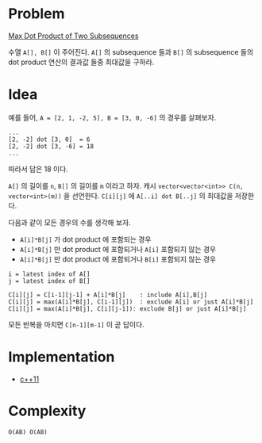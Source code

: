 # Problem

[Max Dot Product of Two Subsequences](https://leetcode.com/problems/max-dot-product-of-two-subsequences/)

수열 `A[], B[]` 이 주어진다. `A[]` 의 subsequence 들과 `B[]` 의
subsequence 들의 dot product 연산의 결과값 들중 최대값을 구하라.

# Idea

예를 들어, `A = [2, 1, -2, 5], B = [3, 0, -6]` 의 경우를 살펴보자.

```
...
[2, -2] dot [3, 0]  = 6
[2, -2] dot [3, -6] = 18
...
```

따라서 답은 18 이다.

`A[]` 의 길이를 `n`, `B[]` 의 길이를 `m` 이라고 하자.  캐시
`vector<vector<int>> C(n, vector<int>(m))` 을 선언한다.  `C[i][j]` 에
`A[..i] dot B[..j]` 의 최대값을 저장한다.

다음과 같이 모든 경우의 수를 생각해 보자.

* `A[i]*B[j]` 가 dot product 에 포함되는 경우
* `A[i]*B[j]` 만 dot product 에 포함되거나 `A[i]` 포함되지 않는 경우
* `A[i]*B[j]` 만 dot product 에 포함되거나 `B[i]` 포함되지 않는 경우

```
i = latest index of A[]
j = latest index of B[]

C[i][j] = C[i-1][j-1] + A[i]*B[j]    : include A[i],B[j]
C[i][j] = max(A[i]*B[j], C[i-1][j])  : exclude A[i] or just A[i]*B[j]
C[i][j] = max(A[i]*B[j], C[i][j-1]): exclude B[j] or just A[i]*B[j]
```

모든 반복을 마치면 `C[n-1][m-1]` 이 곧 답이다.

# Implementation

* [c++11](a.cpp)

# Complexity

```
O(AB) O(AB)
```
